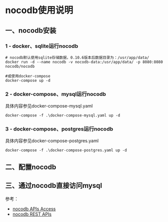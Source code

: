 # nocodb使用说明
## 一、nocodb安装
### 1 - docker、sqlite运行nocodb
```shell
# nocodb默认使用sqlite存储数据，0.10.6版本后数据目录为：/usr/app/data/
docker run -d --name nocodb -v nocodb-data:/usr/app/data/ -p 8080:8080 nocodb/nocodb

#或使用docker-compose
docker-compose up -d
```

### 2 - docker-compose、mysql运行nocodb
具体内容参见docker-compose-mysql.yaml

```shell
docker-compose -f .\docker-compose-mysql.yaml up -d
```

### 3 - docker-compose、postgres运行nocodb
具体内容参见docker-compose-postgres.yaml

```shell
docker-compose -f .\docker-compose-postgres.yaml up -d 
```

## 二、配置nocodb

## 三、通过nocodb直接访问mysql
参考：
* [nocodb APIs Access](https://docs.nocodb.com/setup-and-usages/apis-access)
* [nocodb REST APIs](https://docs.nocodb.com/developer-resources/rest-apis)

